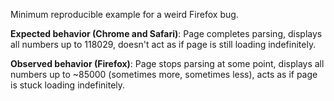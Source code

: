 Minimum reproducible example for a weird Firefox bug.

**Expected behavior (Chrome and Safari)**: Page completes parsing, displays all numbers up to 118029, doesn't act as if page is still loading indefinitely.

**Observed behavior (Firefox)**: Page stops parsing at some point, displays all numbers up to ~85000 (sometimes more, sometimes less), acts as if page is stuck loading indefinitely.